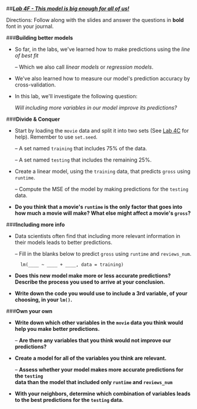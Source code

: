 ##***<u>Lab 4F - This model is big enough for all of us!</u>***

Directions: Follow along with the slides and answer the questions in **bold** font in your journal.

###**Building better models**
* So far, in the labs, we've learned how to make predictions using the *line of best fit*

    – Which we also call *linear models* or *regression models*.

* We've also learned how to measure our model's prediction accuracy by cross-validation.

* In this lab, we'll investigate the following question:

    *Will including more variables in our model improve its predictions?*

###**Divide & Conquer**

* Start by loading the ```movie``` data and split it into two sets (See [Lab 4C](lab4c.md) for help). Remember to use ```set.seed```.

    – A set named ```training``` that includes 75% of the data.

    – A set named ```testing``` that includes the remaining 25%.

* Create a linear model, using the ```training``` data, that predicts ```gross``` using ```runtime```.

    – Compute the MSE of the model by making predictions for the ```testing``` data.

* **Do you think that a movie's ```runtime``` is the only factor that goes into how much a
movie will make? What else might affect a movie's ```gross```?**

###**Including more info**
* Data scientists often find that including more relevant information in their models leads to
better predictions.

    – Fill in the blanks below to predict ```gross``` using ```runtime``` and ```reviews_num```.

        lm(____ ~ ____ + ____, data = training)

* **Does this new model make more or less accurate predictions? Describe the process
you used to arrive at your conclusion.**

* **Write down the code you would use to include a 3rd variable, of your choosing, in
your ```lm()```.**

###**Own your own**
* **Write down which other variables in the ```movie``` data you think would help you make
better predictions.**

    – **Are there any variables that you think would not improve our predictions?**

* **Create a model for all of the variables you think are relevant.**

    – **Assess whether your model makes more accurate predictions for the ```testing```   
    data than the model that included only ```runtime``` and ```reviews_num```**

* **With your neighbors, determine which combination of variables leads to the best
predictions for the ```testing``` data.**